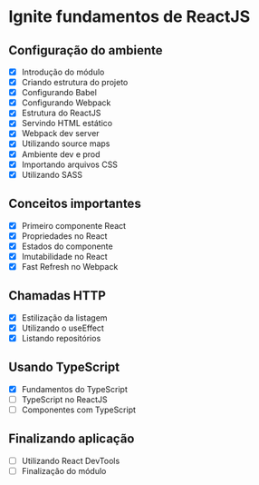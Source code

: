 # Ignite fundamentos de ReactJS

## Configuração do ambiente

- [x] Introdução do módulo
- [x] Criando estrutura do projeto
- [x] Configurando Babel
- [x] Configurando Webpack
- [x] Estrutura do ReactJS
- [x] Servindo HTML estático
- [x] Webpack dev server
- [x] Utilizando source maps
- [x] Ambiente dev e prod
- [x] Importando arquivos CSS
- [x] Utilizando SASS

## Conceitos importantes

- [x] Primeiro componente React
- [x] Propriedades no React
- [x] Estados do componente
- [x] Imutabilidade no React
- [x] Fast Refresh no Webpack

## Chamadas HTTP

- [x] Estilização da listagem
- [x] Utilizando o useEffect
- [x] Listando repositórios

## Usando TypeScript

- [x] Fundamentos do TypeScript
- [ ] TypeScript no ReactJS
- [ ] Componentes com TypeScript

## Finalizando aplicação

- [ ] Utilizando React DevTools
- [ ] Finalização do módulo
